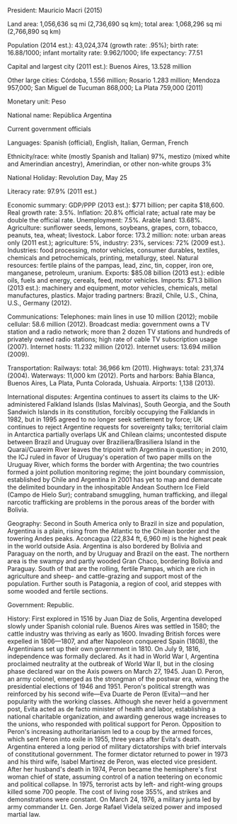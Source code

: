 President: Mauricio Macri (2015)

Land area: 1,056,636 sq mi (2,736,690 sq km); total area: 1,068,296 sq mi (2,766,890 sq km)

Population (2014 est.): 43,024,374 (growth rate: .95%); birth rate: 16.88/1000; infant mortality rate: 9.962/1000; life expectancy: 77.51

Capital and largest city (2011 est.): Buenos Aires, 13.528 million

Other large cities: Córdoba, 1.556 million; Rosario 1.283 million; Mendoza 957,000; San Miguel de Tucuman 868,000; La Plata 759,000 (2011)

Monetary unit: Peso

National name: República Argentina

Current government officials

Languages: Spanish (official), English, Italian, German, French

Ethnicity/race: white (mostly Spanish and Italian) 97%, mestizo (mixed white and Amerindian ancestry), Amerindian, or other non-white groups 3%

National Holiday: Revolution Day, May 25

Literacy rate: 97.9% (2011 est.)

Economic summary: GDP/PPP (2013 est.): $771 billion; per capita $18,600. Real growth rate: 3.5%. Inflation: 20.8% official rate; actual rate may be double the official rate. Unemployment: 7.5%. Arable land: 13.68%. Agriculture: sunflower seeds, lemons, soybeans, grapes, corn, tobacco, peanuts, tea, wheat; livestock. Labor force: 173.2 million: note: urban areas only (2011 est.); agriculture: 5%, industry: 23%, services: 72% (2009 est.). Industries: food processing, motor vehicles, consumer durables, textiles, chemicals and petrochemicals, printing, metallurgy, steel. Natural resources: fertile plains of the pampas, lead, zinc, tin, copper, iron ore, manganese, petroleum, uranium. Exports: $85.08 billion (2013 est.): edible oils, fuels and energy, cereals, feed, motor vehicles. Imports: $71.3 billion (2013 est.): machinery and equipment, motor vehicles, chemicals, metal manufactures, plastics. Major trading partners: Brazil, Chile, U.S., China, U.S., Germany (2012).

Communications: Telephones: main lines in use 10 million (2012); mobile cellular: 58.6 million (2012). Broadcast media: government owns a TV station and a radio network; more than 2 dozen TV stations and hundreds of privately owned radio stations; high rate of cable TV subscription usage (2007). Internet hosts: 11.232 million (2012). Internet users: 13.694 million (2009).

Transportation: Railways: total: 36,966 km (2011). Highways: total: 231,374 (2004). Waterways: 11,000 km (2012). Ports and harbors: Bahia Blanca, Buenos Aires, La Plata, Punta Colorada, Ushuaia. Airports: 1,138 (2013).

International disputes: Argentina continues to assert its claims to the UK-administered Falkland Islands (Islas Malvinas), South Georgia, and the South Sandwich Islands in its constitution, forcibly occupying the Falklands in 1982, but in 1995 agreed to no longer seek settlement by force; UK continues to reject Argentine requests for sovereignty talks; territorial claim in Antarctica partially overlaps UK and Chilean claims; uncontested dispute between Brazil and Uruguay over Braziliera/Brasiliera Island in the Quarai/Cuareim River leaves the tripoint with Argentina in question; in 2010, the ICJ ruled in favor of Uruguay's operation of two paper mills on the Uruguay River, which forms the border with Argentina; the two countries formed a joint pollution monitoring regime; the joint boundary commission, established by Chile and Argentina in 2001 has yet to map and demarcate the delimited boundary in the inhospitable Andean Southern Ice Field (Campo de Hielo Sur); contraband smuggling, human trafficking, and illegal narcotic trafficking are problems in the porous areas of the border with Bolivia.

Geography: Second in South America only to Brazil in size and population, Argentina is a plain, rising from the Atlantic to the Chilean border and the towering Andes peaks. Aconcagua (22,834 ft, 6,960 m) is the highest peak in the world outside Asia. Argentina is also bordered by Bolivia and Paraguay on the north, and by Uruguay and Brazil on the east. The northern area is the swampy and partly wooded Gran Chaco, bordering Bolivia and Paraguay. South of that are the rolling, fertile Pampas, which are rich in agriculture and sheep- and cattle-grazing and support most of the population. Further south is Patagonia, a region of cool, arid steppes with some wooded and fertile sections.

Government: Republic.

History: First explored in 1516 by Juan Diaz de Solis, Argentina developed slowly under Spanish colonial rule. Buenos Aires was settled in 1580; the cattle industry was thriving as early as 1600. Invading British forces were expelled in 1806&mdash;1807, and after Napoleon conquered Spain (1808), the Argentinians set up their own government in 1810. On July 9, 1816, independence was formally declared. As it had in World War I, Argentina proclaimed neutrality at the outbreak of World War II, but in the closing phase declared war on the Axis powers on March 27, 1945. Juan D. Peron, an army colonel, emerged as the strongman of the postwar era, winning the presidential elections of 1946 and 1951. Peron's political strength was reinforced by his second wife—Eva Duarte de Peron (Evita)—and her popularity with the working classes. Although she never held a government post, Evita acted as de facto minister of health and labor, establishing a national charitable organization, and awarding generous wage increases to the unions, who responded with political support for Peron. Opposition to Peron's increasing authoritarianism led to a coup by the armed forces, which sent Peron into exile in 1955, three years after Evita's death. Argentina entered a long period of military dictatorships with brief intervals of constitutional government. The former dictator returned to power in 1973 and his third wife, Isabel Martinez de Peron, was elected vice president. After her husband's death in 1974, Peron became the hemisphere's first woman chief of state, assuming control of a nation teetering on economic and political collapse. In 1975, terrorist acts by left- and right-wing groups killed some 700 people. The cost of living rose 355%, and strikes and demonstrations were constant. On March 24, 1976, a military junta led by army commander Lt. Gen. Jorge Rafael Videla seized power and imposed martial law.
